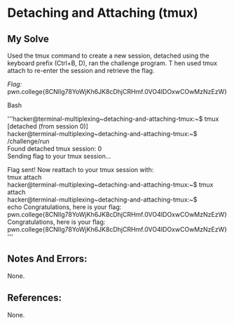 # Detaching and Attaching (tmux)


## My Solve
Used the tmux command to create a new session, detached using the keyboard prefix (Ctrl+B, D), ran the challenge program. T
hen used tmux attach to re-enter the session and retrieve the flag.

*Flag:* pwn.college{8CNlIg78YoWjKh6JK8cDhjCRHmf.0VO4IDOxwCOwMzNzEzW}

Bash

'''hacker@terminal-multiplexing\~detaching-and-attaching-tmux:\~$ tmux         
\[detached (from session 0)]          
hacker@terminal-multiplexing\~detaching-and-attaching-tmux:\~$ /challenge/run        
Found detached tmux session: 0          
Sending flag to your tmux session...        

Flag sent! Now reattach to your tmux session with:       
  tmux attach     
hacker@terminal-multiplexing\~detaching-and-attaching-tmux:\~$ tmux attach      
hacker@terminal-multiplexing\~detaching-and-attaching-tmux:\~$       
echo Congratulations, here is your flag: pwn.college{8CNlIg78YoWjKh6JK8cDhjCRHmf.0VO4IDOxwCOwMzNzEzW}        
Congratulations, here is your flag: pwn.college{8CNlIg78YoWjKh6JK8cDhjCRHmf.0VO4IDOxwCOwMzNzEzW}'''           


## Notes And Errors:
None.

## References:
None.
